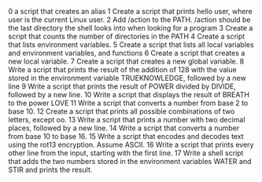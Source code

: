0 a script that creates an alias
1 Create a script that prints hello user, where user is the current Linux user.
2 Add /action to the PATH. /action should be the last directory the shell looks into when looking for a program
3 Create a script that counts the number of directories in the PATH
4 Create a script that lists environment variables.
5 Create a script that lists all local variables and environment variables, and functions
6 Create a script that creates a new local variable.
7 Create a script that creates a new global variable.
8 Write a script that prints the result of the addition of 128 with the value stored in the environment variable TRUEKNOWLEDGE, followed by a new line
9 Write a script that prints the result of POWER divided by DIVIDE, followed by a new line.
10 Write a script that displays the result of BREATH to the power LOVE
11 Write a script that converts a number from base 2 to base 10.
12 Create a script that prints all possible combinations of two letters, except oo.
13 Write a script that prints a number with two decimal places, followed by a new line.
14 Write a script that converts a number from base 10 to base 16.
15 Write a script that encodes and decodes text using the rot13 encryption. Assume ASCII.
16 Write a script that prints every other line from the input, starting with the first line.
17 Write a shell script that adds the two numbers stored in the environment variables WATER and STIR and prints the result.
